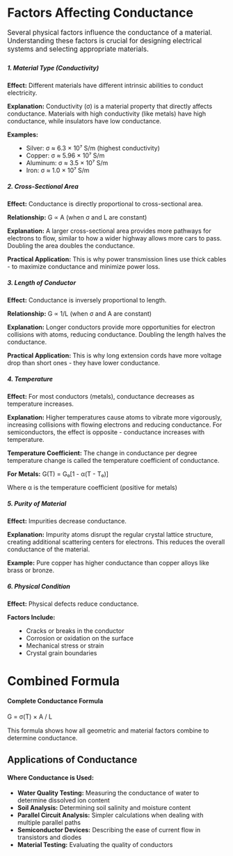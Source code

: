 <!-- FACTORS AFFECTING SECTION -->

# Factors Affecting Conductance
                    
<p style="font-size: 1.1em; margin-bottom: 25px;">Several physical factors influence the conductance of a material. Understanding these factors is crucial for designing electrical systems and selecting appropriate materials.</p>
                    
<div class="factor-card">
                        <h5>1. Material Type (Conductivity)</h5>
                        <p><strong>Effect:</strong> Different materials have different intrinsic abilities to conduct electricity.</p>
                        <p style="margin-top: 10px;"><strong>Explanation:</strong> Conductivity (σ) is a material property that directly affects conductance. Materials with high conductivity (like metals) have high conductance, while insulators have low conductance.</p>
                        <p style="margin-top: 10px;"><strong>Examples:</strong></p>
                        <ul style="margin-left: 20px; margin-top: 5px;">
                            <li>Silver: σ ≈ 6.3 × 10⁷ S/m (highest conductivity)</li>
                            <li>Copper: σ ≈ 5.96 × 10⁷ S/m</li>
                            <li>Aluminum: σ ≈ 3.5 × 10⁷ S/m</li>
                            <li>Iron: σ ≈ 1.0 × 10⁷ S/m</li>
                        </ul>
                    </div>
                    
<div class="factor-card">
                        <h5>2. Cross-Sectional Area</h5>
                        <p><strong>Effect:</strong> Conductance is directly proportional to cross-sectional area.</p>
                        <p style="margin-top: 10px;"><strong>Relationship:</strong> G ∝ A (when σ and L are constant)</p>
                        <p style="margin-top: 10px;"><strong>Explanation:</strong> A larger cross-sectional area provides more pathways for electrons to flow, similar to how a wider highway allows more cars to pass. Doubling the area doubles the conductance.</p>
                        <p style="margin-top: 10px;"><strong>Practical Application:</strong> This is why power transmission lines use thick cables - to maximize conductance and minimize power loss.</p>
                    </div>
                    
<div class="factor-card">
                        <h5>3. Length of Conductor</h5>
                        <p><strong>Effect:</strong> Conductance is inversely proportional to length.</p>
                        <p style="margin-top: 10px;"><strong>Relationship:</strong> G ∝ 1/L (when σ and A are constant)</p>
                        <p style="margin-top: 10px;"><strong>Explanation:</strong> Longer conductors provide more opportunities for electron collisions with atoms, reducing conductance. Doubling the length halves the conductance.</p>
                        <p style="margin-top: 10px;"><strong>Practical Application:</strong> This is why long extension cords have more voltage drop than short ones - they have lower conductance.</p>
                    </div>
                    
<div class="factor-card">
                        <h5>4. Temperature</h5>
                        <p><strong>Effect:</strong> For most conductors (metals), conductance decreases as temperature increases.</p>
                        <p style="margin-top: 10px;"><strong>Explanation:</strong> Higher temperatures cause atoms to vibrate more vigorously, increasing collisions with flowing electrons and reducing conductance. For semiconductors, the effect is opposite - conductance increases with temperature.</p>
                        <p style="margin-top: 10px;"><strong>Temperature Coefficient:</strong> The change in conductance per degree temperature change is called the temperature coefficient of conductance.</p>
                        <p style="margin-top: 10px;"><strong>For Metals:</strong> G(T) = G₀[1 - α(T - T₀)]</p>
                        <p>Where α is the temperature coefficient (positive for metals)</p>
                    </div>
                    
<div class="factor-card">
                        <h5>5. Purity of Material</h5>
                        <p><strong>Effect:</strong> Impurities decrease conductance.</p>
                        <p style="margin-top: 10px;"><strong>Explanation:</strong> Impurity atoms disrupt the regular crystal lattice structure, creating additional scattering centers for electrons. This reduces the overall conductance of the material.</p>
                        <p style="margin-top: 10px;"><strong>Example:</strong> Pure copper has higher conductance than copper alloys like brass or bronze.</p>
                    </div>
                    
<div class="factor-card">
                        <h5>6. Physical Condition</h5>
                        <p><strong>Effect:</strong> Physical defects reduce conductance.</p>
                        <p style="margin-top: 10px;"><strong>Factors Include:</strong></p>
                        <ul style="margin-left: 20px; margin-top: 5px;">
                            <li>Cracks or breaks in the conductor</li>
                            <li>Corrosion or oxidation on the surface</li>
                            <li>Mechanical stress or strain</li>
                            <li>Crystal grain boundaries</li>
                        </ul>
                    </div>
                    
# Combined Formula

<div class="formula-box">
                        <h4>Complete Conductance Formula</h4>
                        <div class="formula">G = σ(T) × A / L</div>
                        <p style="margin-top: 15px;">This formula shows how all geometric and material factors combine to determine conductance.</p>
                    </div>

## Applications of Conductance

<div class="key-points">
                        <h4>Where Conductance is Used:</h4>
                        <ul>
                            <li><strong>Water Quality Testing:</strong> Measuring the conductance of water to determine dissolved ion content</li>
                            <li><strong>Soil Analysis:</strong> Determining soil salinity and moisture content</li>
                            <li><strong>Parallel Circuit Analysis:</strong> Simpler calculations when dealing with multiple parallel paths</li>
                            <li><strong>Semiconductor Devices:</strong> Describing the ease of current flow in transistors and diodes</li>
                            <li><strong>Material Testing:</strong> Evaluating the quality of conductors</li>
                        </ul>
                    </div>
